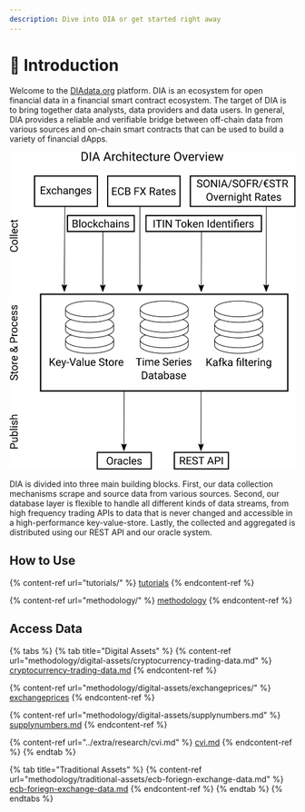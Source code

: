 ```yaml
---
description: Dive into DIA or get started right away
---
```


# 👋 Introduction

Welcome to the [DIAdata.org](https://diadata.org/) platform. DIA is an ecosystem for open financial data in a financial smart contract ecosystem. The target of DIA is to bring together data analysts, data providers and data users. In general, DIA provides a reliable and verifiable bridge between off-chain data from various sources and on-chain smart contracts that can be used to build a variety of financial dApps.&#x20;

![](../.gitbook/assets/architecture.png)

DIA is divided into three main building blocks. First, our data collection mechanisms scrape and source data from various sources. Second, our database layer is flexible to handle all different kinds of data streams, from high frequency trading APIs to data that is never changed and accessible in a high-performance key-value-store. Lastly, the collected and aggregated is distributed using our REST API and our oracle system.

## How to Use

{% content-ref url="tutorials/" %}
[tutorials](tutorials/)
{% endcontent-ref %}

{% content-ref url="methodology/" %}
[methodology](methodology/)
{% endcontent-ref %}

## Access Data

{% tabs %}
{% tab title="Digital Assets" %}
{% content-ref url="methodology/digital-assets/cryptocurrency-trading-data.md" %}
[cryptocurrency-trading-data.md](methodology/digital-assets/cryptocurrency-trading-data.md)
{% endcontent-ref %}

{% content-ref url="methodology/digital-assets/exchangeprices/" %}
[exchangeprices](methodology/digital-assets/exchangeprices/)
{% endcontent-ref %}

{% content-ref url="methodology/digital-assets/supplynumbers.md" %}
[supplynumbers.md](methodology/digital-assets/supplynumbers.md)
{% endcontent-ref %}

{% content-ref url="../extra/research/cvi.md" %}
[cvi.md](../extra/research/cvi.md)
{% endcontent-ref %}
{% endtab %}

{% tab title="Traditional Assets" %}
{% content-ref url="methodology/traditional-assets/ecb-foriegn-exchange-data.md" %}
[ecb-foriegn-exchange-data.md](methodology/traditional-assets/ecb-foriegn-exchange-data.md)
{% endcontent-ref %}
{% endtab %}
{% endtabs %}

